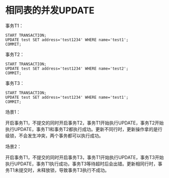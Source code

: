 # 相同表的并发UPDATE<a name="ZH-CN_TOPIC_0289899884"></a>

事务T1：

```
START TRANSACTION;
UPDATE test SET address='test1234' WHERE name='test1';
COMMIT;
```

事务T2：

```
START TRANSACTION;
UPDATE test SET address='test1234' WHERE name='test2';
COMMIT;
```

事务T3：

```
START TRANSACTION;
UPDATE test SET address='test1234' WHERE name='test1';
COMMIT;
```

场景1：

开启事务T1，不提交的同时开启事务T2，事务T1开始执行UPDATE，事务T2开始执行UPDATE，事务T1和事务T2都执行成功。更新不同行时，更新操作拿的是行级锁，不会发生冲突，两个事务都可以执行成功。

场景2：

开启事务T1，不提交的同时开启事务T3，事务T1开始执行UPDATE，事务T3开始执行UPDATE，事务T1执行成功，事务T3等待超时后会出错。更新相同行时，事务T1未提交时，未释放锁，导致事务T3执行不成功。

